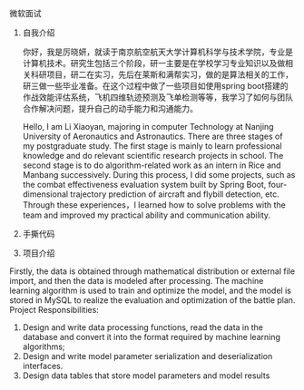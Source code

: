 微软面试

1. 自我介绍

   你好，我是厉晓妍，就读于南京航空航天大学计算机科学与技术学院，专业是计算机技术。研究生包括三个阶段，研一主要是在学校学习专业知识以及做相关科研项目，研二在实习，先后在莱斯和满帮实习，做的是算法相关的工作，研三做一些毕业准备。在这个过程中做了一些项目如使用spring boot搭建的作战效能评估系统，飞机四维轨迹预测及飞单检测等等，我学习了如何与团队合作解决问题，提升自己的动手能力和沟通能力。

   Hello, I am Li Xiaoyan, majoring in computer Technology at Nanjing University of Aeronautics and Astronautics. There are three stages of my postgraduate study. The first stage  is mainly to learn professional knowledge and do relevant scientific research projects in school. The second stage is to do algorithm-related work as an intern in Rice and Manbang successively. During this process, I did some projects, such as the combat effectiveness evaluation system built by Spring Boot, four-dimensional trajectory prediction of aircraft and flybill detection, etc. Through these experiences，I learned how to solve problems with the team and improved my practical ability and communication ability.

2. 手撕代码

3. 项目介绍

Firstly, the data is obtained through mathematical distribution or external file import, and then the data is modeled after processing. The machine learning algorithm is used to train and optimize the model, and the model is stored in MySQL to realize the evaluation and optimization of the battle plan. Project Responsibilities:
1. Design and write data processing functions, read the data in the database and convert it into the format required by machine learning algorithms;
2. Design and write model parameter serialization and deserialization interfaces.
3. Design data tables that store model parameters and model results

